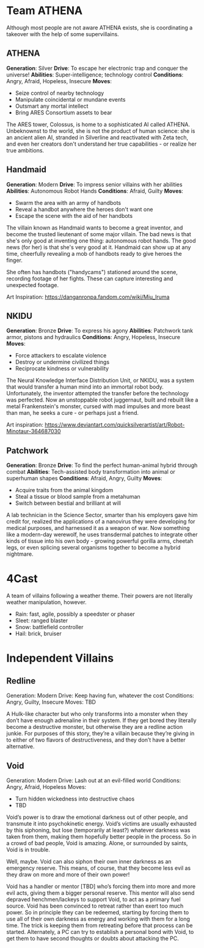 <!-- TITLE: Supervillains -->
<!-- SUBTITLE: A quick summary of Supervillains -->

# Team ATHENA
Although most people are not aware ATHENA exists, she is coordinating a takeover with the help of some supervillains.
## ATHENA
**Generation**: Silver
**Drive**: To escape her electronic trap and conquer the universe!
**Abilities**: Super-intelligence; technology control
**Conditions**: Angry, Afraid, Hopeless, Insecure
**Moves**:
* Seize control of nearby technology
* Manipulate coincidental or mundane events
* Outsmart any mortal intellect
* Bring ARES Consortium assets to bear

The ARES tower, Colossus, is home to a sophisticated AI called ATHENA. Unbeknownst to the world, she is not the product of human science: she is an ancient alien AI, stranded in Silverline and reactivated with Zeta tech, and even her creators don't understand her true capabilities - or realize her true ambitions.
## Handmaid
**Generation**: Modern
**Drive**: To impress senior villains with her abilities
**Abilities**: Autonomous Robot Hands
**Conditions**: Afraid, Guilty
**Moves**:
* Swarm the area with an army of handbots
* Reveal a handbot anywhere the heroes don't want one
* Escape the scene with the aid of her handbots

The villain known as Handmaid wants to become a great inventor, and become the trusted lieutenant of some major villain. The bad news is that she's only good at inventing one thing: autonomous robot hands. The good news (for her) is that she's very good at it. Handmaid can show up at any time, cheerfully revealing a mob of handbots ready to give heroes the finger.

She often has handbots ("handycams") stationed around the scene, recording footage of her fights. These can capture interesting and unexpected footage.

Art Inspiration: https://danganronpa.fandom.com/wiki/Miu_Iruma
## NKIDU
**Generation**: Bronze
**Drive**: To express his agony
**Abilities**: Patchwork tank armor, pistons and hydraulics
**Conditions**: Angry, Hopeless, Insecure
**Moves**:
* Force attackers to escalate violence
* Destroy or undermine civilized things
* Reciprocate kindness or vulnerability

The Neural Knowledge Interface Distribution Unit, or NKIDU, was a system that would transfer a human mind into an immortal robot body. Unfortunately, the inventor attempted the transfer before the technology was perfected. Now an unstoppable robot juggernaut, built and rebuilt like a metal Frankenstein's monster, cursed with mad impulses and more beast than man, he seeks a cure - or perhaps just a friend.

Art inspiration: https://www.deviantart.com/quicksilverartist/art/Robot-Minotaur-364687030
## Patchwork
**Generation**: Bronze
**Drive**: To find the perfect human-animal hybrid through combat
**Abilities**: Tech-assisted body transformation into animal or superhuman shapes
**Conditions**: Afraid, Angry, Guilty
**Moves**:
* Acquire traits from the animal kingdom
* Steal a tissue or blood sample from a metahuman
* Switch between bestial and brilliant at will

A lab technician in the Science Sector, smarter than his employers gave him credit for, realized the applications of a nanovirus they were developing for medical purposes, and harnessed it as a weapon of war. Now something like a modern-day werewolf, he uses transdermal patches to integrate other kinds of tissue into his own body - growing powerful gorilla arms, cheetah legs, or even splicing several organisms together to become a hybrid nightmare.
# 4Cast
A team of villains following a weather theme. Their powers are not literally weather manipulation, however.

* Rain: fast, agile, possibly a speedster or phaser
* Sleet: ranged blaster
* Snow: battlefield controller
* Hail: brick, bruiser
# Independent Villains
## Redline
Generation: Modern
Drive: Keep having fun, whatever the cost
Conditions: Angry, Guilty, Insecure
Moves: TBD

A Hulk-like character but who only transforms into a monster when they don’t have enough adrenaline in their system. If they get bored they literally become a destructive monster, but otherwise they are a redline action junkie. For purposes of this story, they’re a villain because they’re giving in to either of two flavors of destructiveness, and they don’t have a better alternative.
## Void
Generation: Modern
Drive: Lash out at an evil-filled world
Conditions: Angry, Afraid, Hopeless
Moves:
* Turn hidden wickedness into destructive chaos
* TBD

Void’s power is to draw the emotional darkness out of other people, and transmute it into psychokinetic energy. Void’s victims are usually exhausted by this siphoning, but lose (temporarily at least?) whatever darkness was taken from them, making them hopefully better people in the process. So in a crowd of bad people, Void is amazing. Alone, or surrounded by saints, Void is in trouble.

Well, maybe. Void can also siphon their own inner darkness as an emergency reserve. This means, of course, that they become less evil as they draw on more and more of their own power!

Void has a handler or mentor [TBD] who’s forcing them into more and more evil acts, giving them a bigger personal reserve. This mentor will also send depraved henchmen/lackeys to support Void, to act as a primary fuel source. Void has been convinced to retreat rather than exert too much power. So in principle they can be redeemed, starting by forcing them to use all of their own darkness as energy and working with them for a long time. The trick is keeping them from retreating before that process can be started. Alternately, a PC can try to establish a personal bond with Void, to get them to have second thoughts or doubts about attacking the PC.